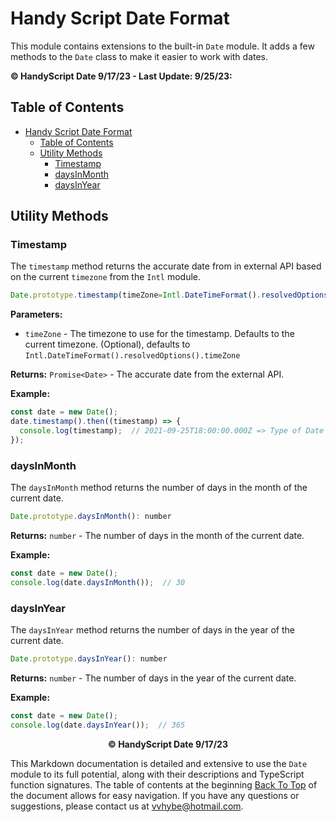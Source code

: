# Handy Script Date Format

This module contains extensions to the built-in `Date` module. It adds a few methods to the `Date` class to make it easier to work with dates.

**© HandyScript Date 9/17/23 - Last Update: 9/25/23:**

## Table of Contents

- [Handy Script Date Format](#handy-script-date-format)
  - [Table of Contents](#table-of-contents)
  - [Utility Methods](#utility-methods)
    - [Timestamp](#timestamp)
    - [daysInMonth](#daysinmonth)
    - [daysInYear](#daysinyear)

## Utility Methods

### Timestamp

The `timestamp` method returns the accurate date from in external API based on the current `timezone` from the `Intl` module.

```typescript
Date.prototype.timestamp(timeZone=Intl.DateTimeFormat().resolvedOptions().timeZone): Promise<Date>
```

**Parameters:**

- `timeZone` - The timezone to use for the timestamp. Defaults to the current timezone. (Optional), defaults to `Intl.DateTimeFormat().resolvedOptions().timeZone`

**Returns:** `Promise<Date>` - The accurate date from the external API.

**Example:**

```javascript
const date = new Date();  
date.timestamp().then((timestamp) => {  
  console.log(timestamp);  // 2021-09-25T18:00:00.000Z => Type of Date
});
```

### daysInMonth

The `daysInMonth` method returns the number of days in the month of the current date.

```javascript
Date.prototype.daysInMonth(): number
```

**Returns:** `number` - The number of days in the month of the current date.

**Example:**

```javascript
const date = new Date();
console.log(date.daysInMonth());  // 30
```

### daysInYear

The `daysInYear` method returns the number of days in the year of the current date.

```javascript
Date.prototype.daysInYear(): number
```

**Returns:** `number` - The number of days in the year of the current date.

**Example:**

```javascript
const date = new Date();
console.log(date.daysInYear());  // 365
```

<p align="center"><b>© HandyScript Date 9/17/23</b></p>

This Markdown documentation is detailed and extensive to use the `Date` module to its full potential, along with their descriptions and TypeScript function signatures. The table of contents at the beginning [Back To Top](#table-of-contents) of the document allows for easy navigation. If you have any questions or suggestions, please contact us at <vvhybe@hotmail.com>.
